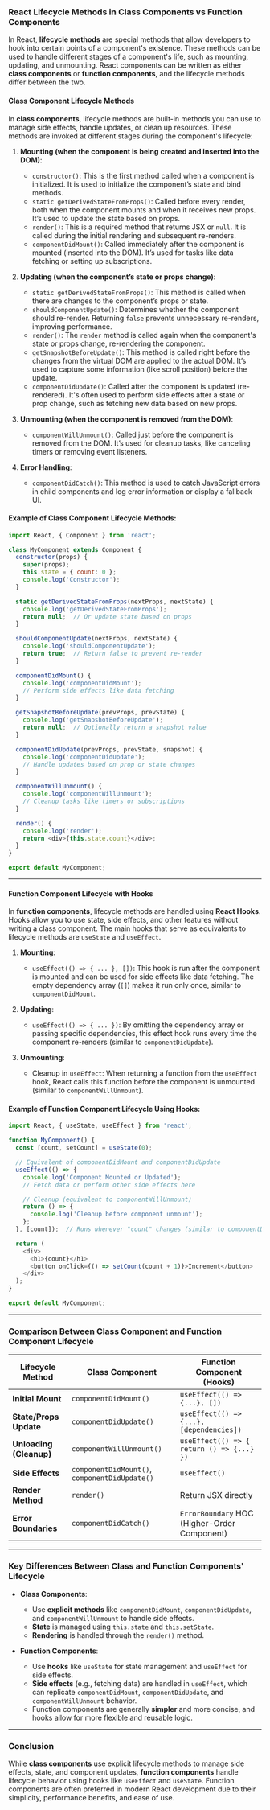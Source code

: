 ### React Lifecycle Methods in **Class Components** vs **Function Components**

In React, **lifecycle methods** are special methods that allow developers to hook into certain points of a component's existence. These methods can be used to handle different stages of a component's life, such as mounting, updating, and unmounting. React components can be written as either **class components** or **function components**, and the lifecycle methods differ between the two.

#### **Class Component Lifecycle Methods**

In **class components**, lifecycle methods are built-in methods you can use to manage side effects, handle updates, or clean up resources. These methods are invoked at different stages during the component's lifecycle:

1. **Mounting (when the component is being created and inserted into the DOM)**:
   - `constructor()`: This is the first method called when a component is initialized. It is used to initialize the component’s state and bind methods.
   - `static getDerivedStateFromProps()`: Called before every render, both when the component mounts and when it receives new props. It’s used to update the state based on props.
   - `render()`: This is a required method that returns JSX or `null`. It is called during the initial rendering and subsequent re-renders.
   - `componentDidMount()`: Called immediately after the component is mounted (inserted into the DOM). It’s used for tasks like data fetching or setting up subscriptions.

2. **Updating (when the component’s state or props change)**:
   - `static getDerivedStateFromProps()`: This method is called when there are changes to the component’s props or state.
   - `shouldComponentUpdate()`: Determines whether the component should re-render. Returning `false` prevents unnecessary re-renders, improving performance.
   - `render()`: The `render` method is called again when the component's state or props change, re-rendering the component.
   - `getSnapshotBeforeUpdate()`: This method is called right before the changes from the virtual DOM are applied to the actual DOM. It’s used to capture some information (like scroll position) before the update.
   - `componentDidUpdate()`: Called after the component is updated (re-rendered). It's often used to perform side effects after a state or prop change, such as fetching new data based on new props.

3. **Unmounting (when the component is removed from the DOM)**:
   - `componentWillUnmount()`: Called just before the component is removed from the DOM. It’s used for cleanup tasks, like canceling timers or removing event listeners.

4. **Error Handling**:
   - `componentDidCatch()`: This method is used to catch JavaScript errors in child components and log error information or display a fallback UI.

#### Example of **Class Component** Lifecycle Methods:

```javascript
import React, { Component } from 'react';

class MyComponent extends Component {
  constructor(props) {
    super(props);
    this.state = { count: 0 };
    console.log('Constructor');
  }

  static getDerivedStateFromProps(nextProps, nextState) {
    console.log('getDerivedStateFromProps');
    return null;  // Or update state based on props
  }

  shouldComponentUpdate(nextProps, nextState) {
    console.log('shouldComponentUpdate');
    return true;  // Return false to prevent re-render
  }

  componentDidMount() {
    console.log('componentDidMount');
    // Perform side effects like data fetching
  }

  getSnapshotBeforeUpdate(prevProps, prevState) {
    console.log('getSnapshotBeforeUpdate');
    return null;  // Optionally return a snapshot value
  }

  componentDidUpdate(prevProps, prevState, snapshot) {
    console.log('componentDidUpdate');
    // Handle updates based on prop or state changes
  }

  componentWillUnmount() {
    console.log('componentWillUnmount');
    // Cleanup tasks like timers or subscriptions
  }

  render() {
    console.log('render');
    return <div>{this.state.count}</div>;
  }
}

export default MyComponent;
```

---

#### **Function Component Lifecycle with Hooks**

In **function components**, lifecycle methods are handled using **React Hooks**. Hooks allow you to use state, side effects, and other features without writing a class component. The main hooks that serve as equivalents to lifecycle methods are `useState` and `useEffect`.

1. **Mounting**:
   - `useEffect(() => { ... }, [])`: This hook is run after the component is mounted and can be used for side effects like data fetching. The empty dependency array (`[]`) makes it run only once, similar to `componentDidMount`.

2. **Updating**:
   - `useEffect(() => { ... })`: By omitting the dependency array or passing specific dependencies, this effect hook runs every time the component re-renders (similar to `componentDidUpdate`).

3. **Unmounting**:
   - Cleanup in `useEffect`: When returning a function from the `useEffect` hook, React calls this function before the component is unmounted (similar to `componentWillUnmount`).

#### Example of **Function Component** Lifecycle Using Hooks:

```javascript
import React, { useState, useEffect } from 'react';

function MyComponent() {
  const [count, setCount] = useState(0);

  // Equivalent of componentDidMount and componentDidUpdate
  useEffect(() => {
    console.log('Component Mounted or Updated');
    // Fetch data or perform other side effects here

    // Cleanup (equivalent to componentWillUnmount)
    return () => {
      console.log('Cleanup before component unmount');
    };
  }, [count]);  // Runs whenever "count" changes (similar to componentDidUpdate)

  return (
    <div>
      <h1>{count}</h1>
      <button onClick={() => setCount(count + 1)}>Increment</button>
    </div>
  );
}

export default MyComponent;
```

---

### **Comparison Between Class Component and Function Component Lifecycle**

| **Lifecycle Method**          | **Class Component**                  | **Function Component** (Hooks)             |
|------------------------------|---------------------------------------|-------------------------------------------|
| **Initial Mount**             | `componentDidMount()`                 | `useEffect(() => {...}, [])`              |
| **State/Props Update**        | `componentDidUpdate()`                | `useEffect(() => {...}, [dependencies])`  |
| **Unloading (Cleanup)**       | `componentWillUnmount()`              | `useEffect(() => { return () => {...} })` |
| **Side Effects**              | `componentDidMount()`, `componentDidUpdate()` | `useEffect()`                            |
| **Render Method**             | `render()`                            | Return JSX directly                      |
| **Error Boundaries**          | `componentDidCatch()`                 | `ErrorBoundary` HOC (Higher-Order Component) |

---

### **Key Differences Between Class and Function Components' Lifecycle**

- **Class Components**:
  - Use **explicit methods** like `componentDidMount`, `componentDidUpdate`, and `componentWillUnmount` to handle side effects.
  - **State** is managed using `this.state` and `this.setState`.
  - **Rendering** is handled through the `render()` method.

- **Function Components**:
  - Use **hooks** like `useState` for state management and `useEffect` for side effects.
  - **Side effects** (e.g., fetching data) are handled in `useEffect`, which can replicate `componentDidMount`, `componentDidUpdate`, and `componentWillUnmount` behavior.
  - Function components are generally **simpler** and more concise, and hooks allow for more flexible and reusable logic.

---

### **Conclusion**

While **class components** use explicit lifecycle methods to manage side effects, state, and component updates, **function components** handle lifecycle behavior using hooks like `useEffect` and `useState`. Function components are often preferred in modern React development due to their simplicity, performance benefits, and ease of use.